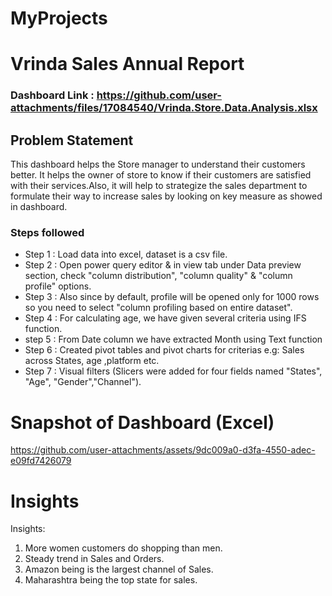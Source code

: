 # MyProjects
# Vrinda Sales Annual Report
### Dashboard Link : https://github.com/user-attachments/files/17084540/Vrinda.Store.Data.Analysis.xlsx

## Problem Statement

This dashboard helps the Store manager to understand their customers better. It helps the owner of store to know if their customers are satisfied with their services.Also, it will help to strategize the sales department to formulate their way to increase sales by looking on key measure as showed in dashboard.


### Steps followed 

- Step 1 : Load data into excel, dataset is a csv file.
- Step 2 : Open power query editor & in view tab under Data preview section, check "column distribution", "column quality" & "column profile" options.
- Step 3 : Also since by default, profile will be opened only for 1000 rows so you need to select "column profiling based on entire dataset".
- Step 4 : For calculating age, we have given several criteria using IFS function.
- step 5 : From Date column we have extracted Month using Text function
- Step 6 : Created pivot tables and pivot charts for criterias e.g: Sales across States, age ,platform etc.
- Step 7 : Visual filters (Slicers were added for four fields named "States", "Age", "Gender","Channel").



# Snapshot of Dashboard (Excel)
https://github.com/user-attachments/assets/9dc009a0-d3fa-4550-adec-e09fd7426079

# Insights
Insights: 
1) More women customers do shopping than men.
2) Steady trend in Sales and Orders.
3) Amazon being is the largest channel of Sales.
4) Maharashtra being the top state for sales.

       
       
